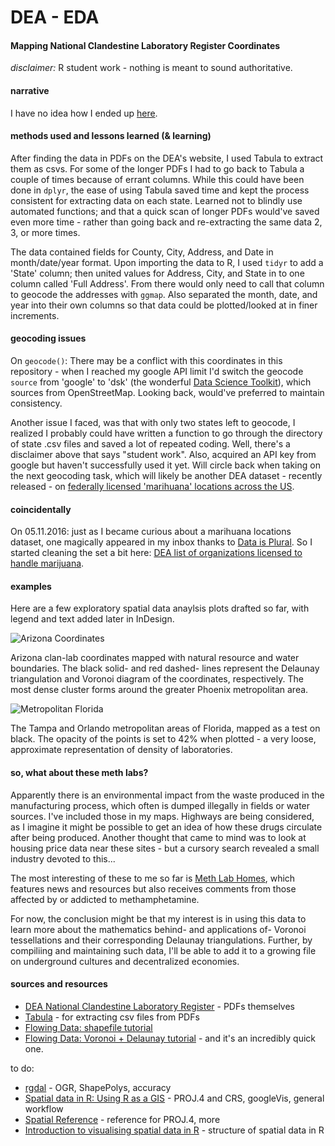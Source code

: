 # DEA - EDA 
#### Mapping National Clandestine Laboratory Register Coordinates

_disclaimer:_ R student work - nothing is meant to sound authoritative.

#### narrative

I have no idea how I ended up [here](http://www.dea.gov/clan-lab/clan-lab.shtml). 


#### methods used and lessons learned (& learning)

After finding the data in PDFs on the DEA's website, I used Tabula to extract them as csvs. For some of the longer PDFs I had to go back to Tabula a couple of times because of errant columns.  While this could have been done in `dplyr`, the ease of using Tabula saved time and kept the process consistent for extracting data on each state. Learned not to blindly use automated functions; and that a quick scan of longer PDFs would've saved even more time - rather than going back and re-extracting the same data 2, 3, or more times. 

The data contained fields for County, City, Address, and Date in month/date/year format. Upon importing the data to R, I used `tidyr` to add a 'State' column; then united values for Address, City, and State in to one column called 'Full Address'. From there would only need to call that column to geocode the addresses with `ggmap`. Also separated the month, date, and year into their own columns so that data could be plotted/looked at in finer increments. 

#### geocoding issues

On `geocode()`: There may be a conflict with this coordinates in this repository - when I reached my google API limit I'd switch the geocode `source` from 'google' to 'dsk' (the wonderful [Data Science Toolkit](http://www.datasciencetoolkit.org/about)), which sources from OpenStreetMap. Looking back, would've preferred to maintain consistency.

Another issue I faced, was that with only two states left to geocode, I realized I probably could have written a function to go through the directory of state .csv files and saved a lot of repeated coding. Well, there's a disclaimer above that says "student work". Also, acquired an API key from google but haven't successfully used it yet. Will circle back when taking on the next geocoding task, which will likely be another DEA dataset - recently released - on [federally licensed 'marihuana' locations across the US](http://birrenbach.com/INSTITUTE/foia/dea/). 

#### coincidentally

On 05.11.2016: just as I became curious about a marihuana locations dataset, one magically appeared in my inbox thanks to [Data is Plural](https://tinyletter.com/data-is-plural). So I started cleaning the set a bit here: [DEA list of organizations licensed to handle marijuana](https://github.com/mozzarellaV8/dea-mj). 

#### examples 

Here are a few exploratory spatial data anaylsis plots drafted so far, with legend and text added later in InDesign. 

![Arizona Coordinates](http://pi.mozzarella.website/DEA-EDA/pages/AZ.jpg "Arizona Coordinates")

Arizona clan-lab coordinates mapped with natural resource and water boundaries. The black solid- and red dashed- lines represent the Delaunay triangulation and Voronoi diagram of the coordinates, respectively. The most dense cluster forms around the greater Phoenix metropolitan area. 

![Metropolitan Florida](http://pi.mozzarella.website/DEA-EDA/pages/FL.jpg)

The Tampa and Orlando metropolitan areas of Florida, mapped as a test on black. The opacity of the points is set to 42% when plotted - a very loose, approximate representation of density of laboratories.

#### so, what about these meth labs? 

Apparently there is an environmental impact from the waste produced in the manufacturing process, which often is dumped illegally in fields or water sources. I've included those in my maps. Highways are being considered, as I imagine it might be possible to get an idea of how these drugs circulate after being produced. Another thought that came to mind was to look at housing price data near these sites - but a cursory search revealed a small industry devoted to this...

The most interesting of these to me so far is [Meth Lab Homes](http://methlabhomes.com/), which features news and resources but also receives comments from those affected by or addicted to methamphetamine. 

For now, the conclusion might be that my interest is in using this data to learn more about the mathematics behind- and applications of- Voronoi tessellations and their corresponding Delaunay triangulations. Further, by compiliing and maintaining such data, I'll be able to add it to a growing file on underground cultures and decentralized economies. 

#### sources and resources

- [DEA National Clandestine Laboratory Register](http://www.dea.gov/clan-lab/clan-lab.shtml) - PDFs themselves
- [Tabula](http://tabula.technology/) - for extracting csv files from PDFs
- [Flowing Data: shapefile tutorial](http://flowingdata.com/2014/11/20/mapping-data-in-shapefile-format-with-r/)
- [Flowing Data: Voronoi + Delaunay tutorial](http://flowingdata.com/2016/04/12/voronoi-diagram-and-delaunay-triangulation-in-r/) - and it's an incredibly quick one. 

to do:

- [rgdal](https://cran.r-project.org/web/packages/rgdal/rgdal.pdf) - OGR, ShapePolys, accuracy
- [Spatial data in R: Using R as a GIS](https://pakillo.github.io/R-GIS-tutorial/) - PROJ.4 and CRS, googleVis, general workflow
- [Spatial Reference](http://www.spatialreference.org/) - reference for PROJ.4, more
- [Introduction to visualising spatial data in R](https://cran.r-project.org/doc/contrib/intro-spatial-rl.pdf) - structure of spatial data in R

